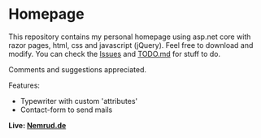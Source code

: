 # Homepage

This repository contains my personal homepage using asp.net core with razor pages, html, css and javascript (jQuery). 
Feel free to download and modify. You can check the [Issues](https://github.com/NemrudDemir/Homepage/issues) and  [TODO.md](https://github.com/NemrudDemir/Homepage/blob/master/TODO.md) for stuff to do.

Comments and suggestions appreciated.

Features:
*  Typewriter with custom 'attributes'
*  Contact-form to send mails

**Live: [Nemrud.de](https://nemrud.de/)**